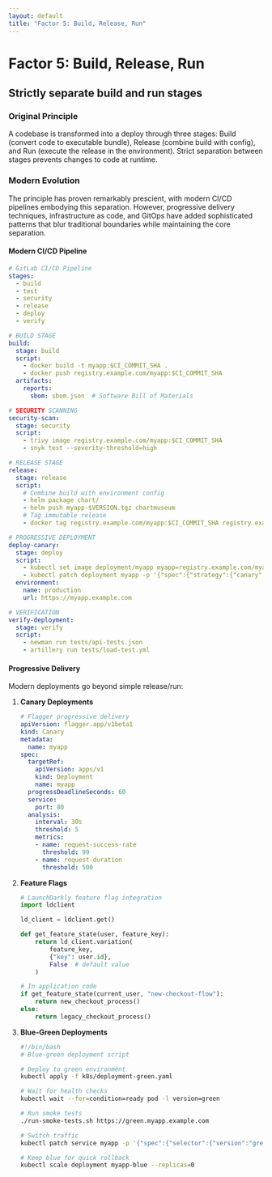 ```yaml
---
layout: default
title: "Factor 5: Build, Release, Run"
---
```


# Factor 5: Build, Release, Run

## Strictly separate build and run stages

### Original Principle

A codebase is transformed into a deploy through three stages: Build (convert code to executable bundle), Release (combine build with config), and Run (execute the release in the environment). Strict separation between stages prevents changes to code at runtime.

### Modern Evolution

The principle has proven remarkably prescient, with modern CI/CD pipelines embodying this separation. However, progressive delivery techniques, infrastructure as code, and GitOps have added sophisticated patterns that blur traditional boundaries while maintaining the core separation.

#### Modern CI/CD Pipeline

```yaml
# GitLab CI/CD Pipeline
stages:
  - build
  - test
  - security
  - release
  - deploy
  - verify

# BUILD STAGE
build:
  stage: build
  script:
    - docker build -t myapp:$CI_COMMIT_SHA .
    - docker push registry.example.com/myapp:$CI_COMMIT_SHA
  artifacts:
    reports:
      sbom: sbom.json  # Software Bill of Materials

# SECURITY SCANNING
security-scan:
  stage: security
  script:
    - trivy image registry.example.com/myapp:$CI_COMMIT_SHA
    - snyk test --severity-threshold=high

# RELEASE STAGE
release:
  stage: release
  script:
    # Combine build with environment config
    - helm package chart/
    - helm push myapp-$VERSION.tgz chartmuseum
    # Tag immutable release
    - docker tag registry.example.com/myapp:$CI_COMMIT_SHA registry.example.com/myapp:$VERSION

# PROGRESSIVE DEPLOYMENT
deploy-canary:
  stage: deploy
  script:
    - kubectl set image deployment/myapp myapp=registry.example.com/myapp:$VERSION
    - kubectl patch deployment myapp -p '{"spec":{"strategy":{"canary":{"weight":10}}}}'
  environment:
    name: production
    url: https://myapp.example.com

# VERIFICATION
verify-deployment:
  stage: verify
  script:
    - newman run tests/api-tests.json
    - artillery run tests/load-test.yml
```

#### Progressive Delivery

Modern deployments go beyond simple release/run:

1. **Canary Deployments**
   ```yaml
   # Flagger progressive delivery
   apiVersion: flagger.app/v1beta1
   kind: Canary
   metadata:
     name: myapp
   spec:
     targetRef:
       apiVersion: apps/v1
       kind: Deployment
       name: myapp
     progressDeadlineSeconds: 60
     service:
       port: 80
     analysis:
       interval: 30s
       threshold: 5
       metrics:
       - name: request-success-rate
         threshold: 99
       - name: request-duration
         threshold: 500
   ```

2. **Feature Flags**
   ```python
   # LaunchDarkly feature flag integration
   import ldclient
   
   ld_client = ldclient.get()
   
   def get_feature_state(user, feature_key):
       return ld_client.variation(
           feature_key,
           {"key": user.id},
           False  # default value
       )
   
   # In application code
   if get_feature_state(current_user, "new-checkout-flow"):
       return new_checkout_process()
   else:
       return legacy_checkout_process()
   ```

3. **Blue-Green Deployments**
   ```bash
   #!/bin/bash
   # Blue-green deployment script
   
   # Deploy to green environment
   kubectl apply -f k8s/deployment-green.yaml
   
   # Wait for health checks
   kubectl wait --for=condition=ready pod -l version=green
   
   # Run smoke tests
   ./run-smoke-tests.sh https://green.myapp.example.com
   
   # Switch traffic
   kubectl patch service myapp -p '{"spec":{"selector":{"version":"green"}}}'
   
   # Keep blue for quick rollback
   kubectl scale deployment myapp-blue --replicas=0
   ```